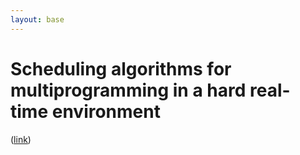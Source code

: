 ```yaml
---
layout: base
---
```


# Scheduling algorithms for multiprogramming in a hard real-time environment

([link](https://drive.google.com/open?id=0B_10gtxnPV-_VzhBb0tVa05VUG8))

#
